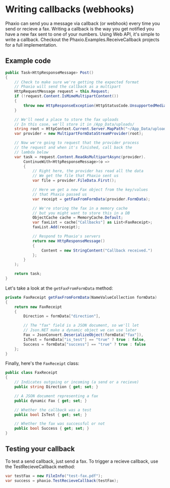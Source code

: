 ﻿# Writing callbacks (webhooks)

Phaxio can send you a message via callback (or webhook) every time you send or recieve a fax.
Writing a callback is the way you get notified you have a new fax sent to one of your numbers.
Using Web API, it's simple to write a callback. Checkout the Phaxio.Examples.ReceiveCallback projects for
a full implementation.

## Example code
```C#
public Task<HttpResponseMessage> Post()
{
    // Check to make sure we're getting the expected format
    // Phaxio will send the callback as a multipart
    HttpRequestMessage request = this.Request;
    if (!request.Content.IsMimeMultipartContent())
    {
        throw new HttpResponseException(HttpStatusCode.UnsupportedMediaType);
    }

    // We'll need a place to store the fax uploads
    // In this case, we'll store it in /App_Data/uploads/
    string root = HttpContext.Current.Server.MapPath("~/App_Data/uploads");
    var provider = new MultipartFormDataStreamProvider(root);

    // Now we're going to request that the provider process
    // the request and when it's finished, call back the
    // lambda below
    var task = request.Content.ReadAsMultipartAsync(provider).
        ContinueWith<HttpResponseMessage>(o =>
        {
            // Right here, the provider has read all the data
            // We get the file that Phaxio sent us
            var file = provider.FileData.First();

            // Here we get a new Fax object from the key/values
            // that Phaxio passed us
            var receipt = getFaxFromFormData(provider.FormData);

            // We're storing the fax in a memory cache
            // but you might want to store this in a DB
            ObjectCache cache = MemoryCache.Default;
            var faxList = cache["Callbacks"] as List<FaxReceipt>;
            faxList.Add(receipt);

            // Respond to Phaxio's servers
            return new HttpResponseMessage()
            {
                Content = new StringContent("Callback received.")
            };
        }
    );

    return task;
}
```

Let's take a look at the `getFaxFromFormData` method:

```C#
private FaxReceipt getFaxFromFormData(NameValueCollection formData)
{
    return new FaxReceipt
    {
        Direction = formData["direction"],

        // The "fax" field is a JSON document, so we'll let
        // Json.NET make a dynamic object we can use later
        Fax = JsonConvert.DeserializeObject(formData["fax"]),
        IsTest = formData["is_test"] == "true" ? true : false,
        Success = formData["success"] == "true" ? true : false
    };
}
```

Finally, here's the `FaxReceipt` class:

```C#
public class FaxReceipt
{
    // Indicates outgoing or incoming (a send or a recieve)
    public string Direction { get; set; }

    // A JSON document representing a fax
    public dynamic Fax { get; set; }

    // Whether the callback was a test
    public bool IsTest { get; set; }

    // Whether the fax was successful or not
    public bool Success { get; set; }
}
```
## Testing your callback

To test a send callback, just send a fax. To trigger a recieve callback, use the TestRecieveCallback method:

```C#
var testFax = new FileInfo("test-fax.pdf");
var success = phaxio.TestRecieveCallback(testFax);
```